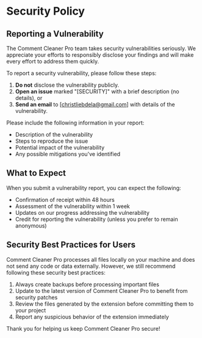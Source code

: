 # Security Policy

## Reporting a Vulnerability

The Comment Cleaner Pro team takes security vulnerabilities seriously. We appreciate your efforts
to responsibly disclose your findings and will make every effort to address them quickly.

To report a security vulnerability, please follow these steps:

1. **Do not** disclose the vulnerability publicly.
2. **Open an issue** marked "[SECURITY]" with a brief description (no details), or
3. **Send an email** to [christliebdela@gmail.com] with details of the vulnerability.

Please include the following information in your report:

- Description of the vulnerability
- Steps to reproduce the issue
- Potential impact of the vulnerability
- Any possible mitigations you've identified

## What to Expect

When you submit a vulnerability report, you can expect the following:

- Confirmation of receipt within 48 hours
- Assessment of the vulnerability within 1 week
- Updates on our progress addressing the vulnerability
- Credit for reporting the vulnerability (unless you prefer to remain anonymous)

## Security Best Practices for Users

Comment Cleaner Pro processes all files locally on your machine and does not send any code or data 
externally. However, we still recommend following these security best practices:

1. Always create backups before processing important files
2. Update to the latest version of Comment Cleaner Pro to benefit from security patches
3. Review the files generated by the extension before committing them to your project
4. Report any suspicious behavior of the extension immediately

Thank you for helping us keep Comment Cleaner Pro secure!